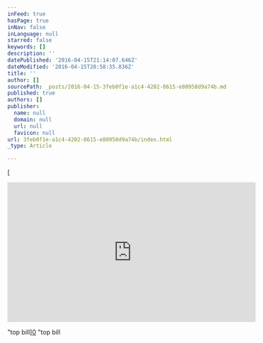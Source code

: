 ```yaml
---
inFeed: true
hasPage: true
inNav: false
inLanguage: null
starred: false
keywords: []
description: ''
datePublished: '2016-04-15T21:14:07.646Z'
dateModified: '2016-04-15T20:58:35.836Z'
title: ''
author: []
sourcePath: _posts/2016-04-15-3feb0f1e-a1c4-4202-8615-e80958d9a74b.md
published: true
authors: []
publisher:
  name: null
  domain: null
  url: null
  favicon: null
url: 3feb0f1e-a1c4-4202-8615-e80958d9a74b/index.html
_type: Article

---
```

[

<iframe width="560" height="315" src="https://www.youtube.com/embed/1CpdJy8R_VA" frameborder="0" allowfullscreen="allowfullscreen" style=""></iframe>

"top bill][0]
"top bill

[0]: href
